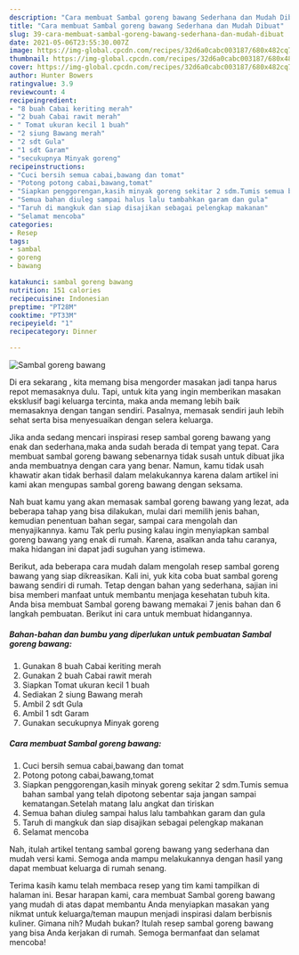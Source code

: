 ```yaml
---
description: "Cara membuat Sambal goreng bawang Sederhana dan Mudah Dibuat"
title: "Cara membuat Sambal goreng bawang Sederhana dan Mudah Dibuat"
slug: 39-cara-membuat-sambal-goreng-bawang-sederhana-dan-mudah-dibuat
date: 2021-05-06T23:55:30.007Z
image: https://img-global.cpcdn.com/recipes/32d6a0cabc003187/680x482cq70/sambal-goreng-bawang-foto-resep-utama.jpg
thumbnail: https://img-global.cpcdn.com/recipes/32d6a0cabc003187/680x482cq70/sambal-goreng-bawang-foto-resep-utama.jpg
cover: https://img-global.cpcdn.com/recipes/32d6a0cabc003187/680x482cq70/sambal-goreng-bawang-foto-resep-utama.jpg
author: Hunter Bowers
ratingvalue: 3.9
reviewcount: 4
recipeingredient:
- "8 buah Cabai keriting merah"
- "2 buah Cabai rawit merah"
- " Tomat ukuran kecil 1 buah"
- "2 siung Bawang merah"
- "2 sdt Gula"
- "1 sdt Garam"
- "secukupnya Minyak goreng"
recipeinstructions:
- "Cuci bersih semua cabai,bawang dan tomat"
- "Potong potong cabai,bawang,tomat"
- "Siapkan penggorengan,kasih minyak goreng sekitar 2 sdm.Tumis semua bahan sambal yang telah dipotong sebentar saja jangan sampai kematangan.Setelah matang lalu angkat dan tiriskan"
- "Semua bahan diuleg sampai halus lalu tambahkan garam dan gula"
- "Taruh di mangkuk dan siap disajikan sebagai pelengkap makanan"
- "Selamat mencoba"
categories:
- Resep
tags:
- sambal
- goreng
- bawang

katakunci: sambal goreng bawang 
nutrition: 151 calories
recipecuisine: Indonesian
preptime: "PT28M"
cooktime: "PT33M"
recipeyield: "1"
recipecategory: Dinner

---
```



![Sambal goreng bawang](https://img-global.cpcdn.com/recipes/32d6a0cabc003187/680x482cq70/sambal-goreng-bawang-foto-resep-utama.jpg)

Di era  sekarang , kita memang bisa mengorder masakan jadi tanpa harus repot memasaknya dulu. Tapi, untuk kita yang ingin memberikan masakan eksklusif bagi keluarga tercinta, maka anda memang lebih baik memasaknya dengan tangan sendiri. Pasalnya, memasak sendiri jauh lebih sehat serta bisa menyesuaikan dengan selera keluarga.

Jika anda sedang mencari inspirasi resep sambal goreng bawang yang enak dan sederhana,maka anda sudah berada di tempat yang tepat. Cara membuat sambal goreng bawang  sebenarnya tidak susah untuk dibuat jika anda membuatnya dengan cara yang benar. Namun, kamu tidak usah khawatir akan tidak berhasil dalam melakukannya 
karena dalam artikel ini kami akan mengupas sambal goreng bawang dengan seksama.  



Nah buat kamu yang akan memasak sambal goreng bawang yang lezat, ada beberapa tahap yang bisa dilakukan, mulai dari memilih jenis bahan, kemudian penentuan bahan segar, sampai cara mengolah dan menyajikannya. kamu Tak perlu pusing kalau ingin menyiapkan sambal goreng bawang yang enak di rumah. Karena, asalkan anda  tahu caranya, maka hidangan ini dapat jadi suguhan yang istimewa.

Berikut, ada beberapa cara mudah dalam mengolah resep sambal goreng bawang yang siap dikreasikan. Kali ini, yuk kita coba buat sambal goreng bawang sendiri di rumah. Tetap dengan bahan yang sederhana, sajian ini bisa memberi manfaat untuk membantu menjaga kesehatan tubuh kita. Anda bisa membuat Sambal goreng bawang memakai 7 jenis bahan dan 6 langkah pembuatan. Berikut ini cara untuk membuat hidangannya.

<!--inarticleads1-->

##### Bahan-bahan dan bumbu yang diperlukan untuk pembuatan Sambal goreng bawang:

1. Gunakan 8 buah Cabai keriting merah
1. Gunakan 2 buah Cabai rawit merah
1. Siapkan  Tomat ukuran kecil 1 buah
1. Sediakan 2 siung Bawang merah
1. Ambil 2 sdt Gula
1. Ambil 1 sdt Garam
1. Gunakan secukupnya Minyak goreng




<!--inarticleads2-->

##### Cara membuat Sambal goreng bawang:

1. Cuci bersih semua cabai,bawang dan tomat
1. Potong potong cabai,bawang,tomat
1. Siapkan penggorengan,kasih minyak goreng sekitar 2 sdm.Tumis semua bahan sambal yang telah dipotong sebentar saja jangan sampai kematangan.Setelah matang lalu angkat dan tiriskan
1. Semua bahan diuleg sampai halus lalu tambahkan garam dan gula
1. Taruh di mangkuk dan siap disajikan sebagai pelengkap makanan
1. Selamat mencoba




Nah, itulah artikel tentang  sambal goreng bawang  yang sederhana dan mudah versi kami. Semoga anda mampu melakukannya dengan hasil yang dapat membuat keluarga di rumah senang. 

Terima kasih kamu telah membaca resep yang tim kami tampilkan di halaman ini. Besar harapan kami, cara membuat  Sambal goreng bawang yang mudah di atas dapat membantu Anda menyiapkan masakan yang nikmat untuk keluarga/teman maupun menjadi inspirasi dalam berbisnis kuliner. Gimana nih? Mudah bukan? Itulah resep sambal goreng bawang yang bisa Anda kerjakan di rumah. Semoga bermanfaat dan selamat mencoba!

